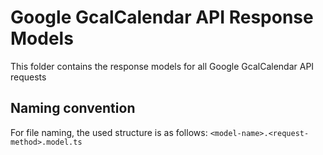 # Google GcalCalendar API Response Models

This folder contains the response models for all Google GcalCalendar API requests

## Naming convention

For file naming, the used structure is as follows: 
`<model-name>.<request-method>.model.ts`

